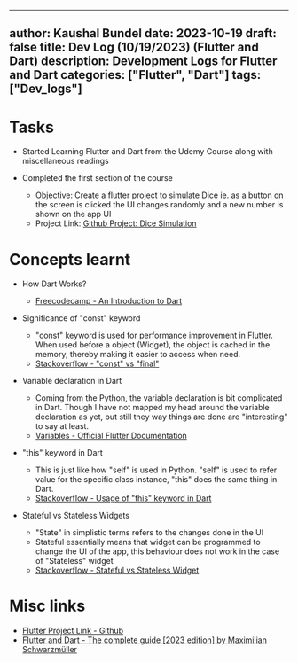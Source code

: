  ---
author: Kaushal Bundel
date: 2023-10-19
draft: false
title: Dev Log (10/19/2023) (Flutter and Dart)
description: Development Logs for Flutter and Dart
categories: ["Flutter", "Dart"]
tags: ["Dev_logs"]
---

# Tasks 

- Started Learning Flutter and Dart from the Udemy Course along with miscellaneous readings 
- Completed the first section of the course
  
  - Objective: Create a flutter project to simulate Dice ie. as a button on the screen is clicked the UI changes randomly and a new number is shown on the app UI
  - Project Link: [Github Project: Dice Simulation](https://github.com/kaushalbundel/flutter-projects/tree/main/practice_project "Github Project Link")
  
# Concepts learnt

- How Dart Works?

    - [Freecodecamp - An Introduction to Dart](https://www.freecodecamp.org/news/https-medium-com-rahman-sameeha-whats-flutter-an-intro-to-dart-6fc42ba7c4a3/)

- Significance of "const" keyword

    - "const" keyword is used for performance improvement in Flutter. When used before a object (Widget), the object is cached in the memory, thereby making it easier to access when need.
    - [Stackoverflow - "const" vs "final"](https://stackoverflow.com/questions/50431055/what-is-the-difference-between-the-const-and-final-keywords-in-dart)
    
- Variable declaration in Dart

    - Coming from the Python, the variable declaration is bit complicated in Dart. Though I have not mapped my head around the variable declaration as yet, but still they way things are done are "interesting" to say at least.
    - [Variables - Official Flutter Documentation](https://dart.dev/language/variables)
    
- "this" keyword in Dart

    - This is just like how "self" is used in Python. "self" is used to refer value for the specific class instance, "this" does the same thing in Dart.
    - [Stackoverflow - Usage of "this" keyword in Dart](https://stackoverflow.com/questions/64324559/what-does-mean-of-using-the-this-keyword-in-dart)
    
- Stateful vs Stateless Widgets

    - "State" in simplistic terms refers to the changes done in the UI
    - Stateful essentially means that widget can be programmed to change the UI of the app, this behaviour does not work in the case of "Stateless" widget
    - [Stackoverflow - Stateful vs Stateless Widget](https://stackoverflow.com/questions/71293508/stateful-widget-inside-a-stateless-widget-and-vice-versa)

# Misc links

- [Flutter Project Link -  Github](https://github.com/kaushalbundel/flutter-projects/tree/main/practice_project)
- [Flutter and Dart - The complete guide [2023 edition] by Maximilian Schwarzmüller](https://www.udemy.com/course-dashboard-redirect/?course_id=1708340)
